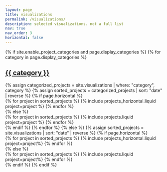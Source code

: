 ```yaml
---
layout: page
title: visualizations
permalink: /visualizations/
description: selected visualizations. not a full list
nav: true
nav_order: 3
horizontal: false
---
```


<!-- pages/projects.md -->
<div class="projects">
{% if site.enable_project_categories and page.display_categories %}
  <!-- Display categorized projects -->
  {% for category in page.display_categories %}
    <a id="{{ category }}" href=".#{{ category }}">
      <h2 class="category">{{ category }}</h2>
    </a>
    {% assign categorized_projects = site.visualizations | where: "category", category %}
    {% assign sorted_projects = categorized_projects | sort: "date" | reverse %}
    <!-- Generate cards for each project -->
    {% if page.horizontal %}
      <div class="container">
        <div class="row row-cols-1 row-cols-md-2">
          {% for project in sorted_projects %}
            {% include projects_horizontal.liquid project=project %}
          {% endfor %}
        </div>
      </div>
    {% else %}
      <div class="row row-cols-1 row-cols-md-3">
        {% for project in sorted_projects %}
          {% include projects.liquid project=project %}
        {% endfor %}
      </div>
    {% endif %}
  {% endfor %}
{% else %}
  <!-- Display projects without categories -->
  {% assign sorted_projects = site.visualizations | sort: "date" | reverse %}
  <!-- Generate cards for each project -->
  {% if page.horizontal %}
    <div class="container">
      <div class="row row-cols-1 row-cols-md-2">
        {% for project in sorted_projects %}
          {% include projects_horizontal.liquid project=project%}
        {% endfor %}
      </div>
    </div>
  {% else %}
    <div class="row row-cols-1 row-cols-md-3">
      {% for project in sorted_projects %}
        {% include projects.liquid project=project%}
      {% endfor %}
    </div>
  {% endif %}
{% endif %}
</div>
